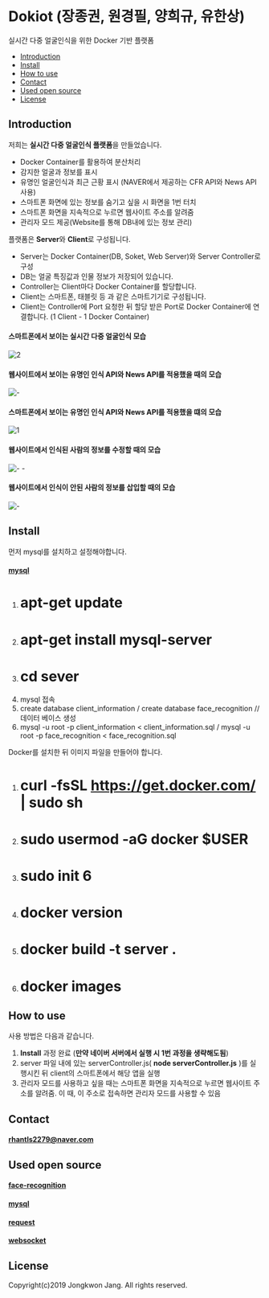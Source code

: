 # Dokiot (장종권, 원경필, 양희규, 유한상)
실시간 다중 얼굴인식을 위한 Docker 기반 플랫폼

* [Introduction](#introduction)
* [Install](#install)
* [How to use](#how-to-use)
* [Contact](#contact)
* [Used open source](#used-open-source)
* [License](#license)

## Introduction
저희는 **실시간 다중 얼굴인식 플랫폼**을 만들었습니다.
* Docker Container를 활용하여 분산처리
* 감지한 얼굴과 정보를 표시
* 유명인 얼굴인식과 최근 근황 표시 (NAVER에서 제공하는 CFR API와 News API 사용)
* 스마트폰 화면에 있는 정보를 숨기고 싶을 시 화면을 1번 터치
* 스마트폰 화면을 지속적으로 누르면 웹사이트 주소를 알려줌
* 관리자 모드 제공(Website를 통해 DB내에 있는 정보 관리) 

플랫폼은 **Server**와 **Client**로 구성됩니다.
* Server는 Docker Container(DB, Soket, Web Server)와 Server Controller로 구성
* DB는 얼굴 특징값과 인물 정보가 저장되어 있습니다.
* Controller는 Client마다 Docker Container를 할당합니다.
* Client는 스마트폰, 태블릿 등 과 같은 스마트기기로 구성됩니다.
* Client는 Controller에 Port 요청한 뒤 할당 받은 Port로 Docker Container에 연결합니다. (1 Client - 1 Docker Container)

#### 스마트폰에서 보이는 실시간 다중 얼굴인식 모습
![2](https://user-images.githubusercontent.com/46180332/50539769-44ac8600-0bc9-11e9-8d39-f17f59a7d24a.gif)

#### 웹사이트에서 보이는 유명인 인식 API와 News API를 적용했을 때의 모습
![-](https://user-images.githubusercontent.com/46180332/50533598-1f3f5e00-0b70-11e9-9a64-cd5dd3962c83.gif)

#### 스마트폰에서 보이는 유명인 인식 API와 News API를 적용했을 떄의 모습
![1](https://user-images.githubusercontent.com/46180332/50539526-0d3bda80-0bc5-11e9-8fad-75eac7e1bf8e.gif)

#### 웹사이트에서 인식된 사람의 정보를 수정할 때의 모습
![- -](https://user-images.githubusercontent.com/46180332/50538309-d360d900-0bb0-11e9-8ae8-bec183d41be4.gif)

#### 웹사이트에서 인식이 안된 사람의 정보를 삽입할 때의 모습
![-](https://user-images.githubusercontent.com/46180332/50538322-1cb12880-0bb1-11e9-98c5-a4c7cb09e822.gif)

## Install
먼저 mysql를 설치하고 설정해야합니다.
#### [mysql](https://github.com/mysqljs/mysql)
1. # apt-get update
2. # apt-get install mysql-server
3. # cd sever
4. mysql 접속
5. create database client_information / create database face_recognition // 데이터 베이스 생성
6. mysql -u root -p client_information < client_information.sql / mysql -u root -p face_recognition < face_recognition.sql

Docker를 설치한 뒤 이미지 파일을 만들어야 합니다.

1. # curl -fsSL https://get.docker.com/ | sudo sh
2. # sudo usermod -aG docker $USER
3. # sudo init 6
4. # docker version
5. # docker build -t server .
6. # docker images

## How to use
사용 방법은 다음과 같습니다.
1. **Install** 과정 완료 (**만약 네이버 서버에서 실행 시 1번 과정을 생략해도됨**)
2. server 파일 내에 있는 serverController.js( **node serverController.js** )를 실행시킨 뒤 client의 스마트폰에서 해당 앱을 실행
3. 관리자 모드를 사용하고 싶을 때는 스마트폰 화면을 지속적으로 누르면 웹사이트 주소를 알려줌. 이 때, 이 주소로 접속하면 관리자 모드를 사용할 수 있음

## Contact
#### rhantls2279@naver.com

## Used open source

#### [face-recognition](https://github.com/justadudewhohacks/face-recognition.js)

#### [mysql](https://github.com/mysqljs/mysql)

#### [request](https://github.com/request/request)

#### [websocket](https://github.com/theturtle32/WebSocket-Node)

## License
Copyright(c)2019 Jongkwon Jang. All rights reserved.
